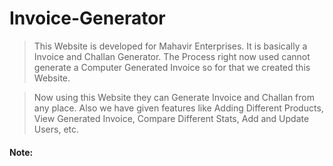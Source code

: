 # Invoice-Generator

> This Website is developed for Mahavir Enterprises. It is basically a Invoice and Challan Generator. The Process right now used cannot generate a Computer Generated Invoice so for that we created this Website.

> Now using this Website they can Generate Invoice and Challan from any place. Also we have given features like Adding Different Products, View Generated Invoice, Compare Different Stats, Add and Update Users, etc.

#### Note:
